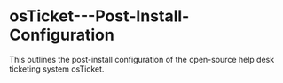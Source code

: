 # osTicket---Post-Install-Configuration
This outlines the post-install configuration of the open-source help desk ticketing system osTicket.

